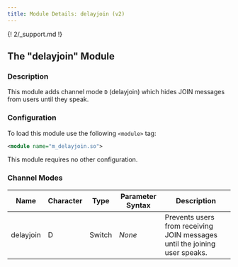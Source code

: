 ```yaml
---
title: Module Details: delayjoin (v2)
---
```


{! 2/_support.md !}

## The "delayjoin" Module

### Description

This module adds channel mode `D` (delayjoin) which hides JOIN messages from users until they speak.

### Configuration

To load this module use the following `<module>` tag:

```xml
<module name="m_delayjoin.so">
```

This module requires no other configuration.

### Channel Modes

Name      | Character | Type   | Parameter Syntax | Description
--------- | --------- | ------ | ---------------- | -----------
delayjoin | D         | Switch | *None*           | Prevents users from receiving JOIN messages until the joining user speaks.
